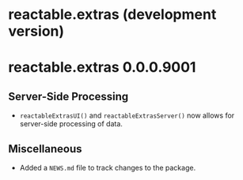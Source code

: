 # reactable.extras (development version)

# reactable.extras 0.0.0.9001

## Server-Side Processing

* `reactableExtrasUI()` and `reactableExtrasServer()` now allows for server-side processing of data.

## Miscellaneous

* Added a `NEWS.md` file to track changes to the package.
